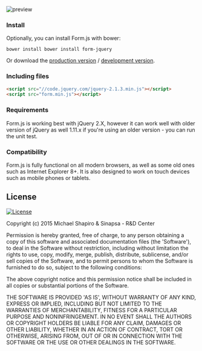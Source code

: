 ![preview](http://shapiromichael.github.io/Form-JS/logo.png)


### Install
Optionally, you can install Form.js with bower:
```shell
bower install bower install form-jquery
```
Or download the [production version][min] / [development version][max].

[min]: https://raw.githubusercontent.com/shapiromichael/Form-JS/master/dist/form.min.js
[max]: https://raw.githubusercontent.com/shapiromichael/Form-JS/master/dist/form.js

### Including files

```html
<script src="//code.jquery.com/jquery-2.1.3.min.js"></script>
<script src="form.min.js"></script>
```

### Requirements
Form.js is working best with jQuery 2.X, however it can work well with older version of jQuery as well 1.11.x
if you're using an older version - you can run the unit test.

### Compatibility
Form.js is fully functional on all modern browsers, as well as some old ones such as Internet Explorer 8+. It is also designed to work on touch devices such as mobile phones or tablets.

## License

[![License](http://img.shields.io/badge/License-MIT-blue.svg)](http://opensource.org/licenses/MIT)

Copyright (c) 2015 Michael Shapiro & Sinapsa - R&D Center

Permission is hereby granted, free of charge, to any person obtaining
a copy of this software and associated documentation files (the
'Software'), to deal in the Software without restriction, including
without limitation the rights to use, copy, modify, merge, publish,
distribute, sublicense, and/or sell copies of the Software, and to
permit persons to whom the Software is furnished to do so, subject to
the following conditions:

The above copyright notice and this permission notice shall be
included in all copies or substantial portions of the Software.

THE SOFTWARE IS PROVIDED 'AS IS', WITHOUT WARRANTY OF ANY KIND,
EXPRESS OR IMPLIED, INCLUDING BUT NOT LIMITED TO THE WARRANTIES OF
MERCHANTABILITY, FITNESS FOR A PARTICULAR PURPOSE AND NONINFRINGEMENT.
IN NO EVENT SHALL THE AUTHORS OR COPYRIGHT HOLDERS BE LIABLE FOR ANY
CLAIM, DAMAGES OR OTHER LIABILITY, WHETHER IN AN ACTION OF CONTRACT,
TORT OR OTHERWISE, ARISING FROM, OUT OF OR IN CONNECTION WITH THE
SOFTWARE OR THE USE OR OTHER DEALINGS IN THE SOFTWARE.
